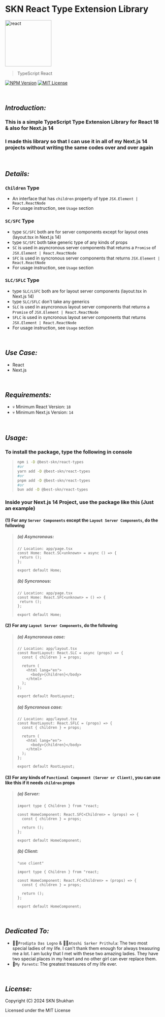 # SKN React Type Extension Library

<img width="150px" src="https://firebasestorage.googleapis.com/v0/b/skn-ultimate-project-la437.appspot.com/o/GitHub%20Library%2F08-TypeScript-SRT.svg?alt=media&token=5ada477b-a37e-4cdd-be35-19e1e89de649" alt="react" />

> TypeScript React

[![NPM Version](https://img.shields.io/npm/v/%40best-skn%2Freact-types)](https://www.npmjs.com/package/@best-skn/react-types) [![MIT License](https://img.shields.io/badge/License-MIT-yellow.svg)](https://opensource.org/license/mit)

&nbsp;

## **_Introduction:_**

### This is a simple TypeScript Type Extension Library for React 18 & also for Next.js 14

### I made this library so that I can use it in all of my Next.js 14 projects without writing the same codes over and over again

&nbsp;

## **_Details:_**

### **`Children` Type**

- An interface that has `children` property of type `JSX.Element | React.ReactNode`
- For usage instruction, see `Usage` section

### **`SC/SFC` Type**

- type `SC/SFC` both are for server components except for layout ones (layout.tsx in Next.js 14)
- type `SC/SFC` both take generic type of any kinds of props
- `SC` is used in asyncronous server components that returns a `Promise` of `JSX.Element | React.ReactNode`
- `SFC` is used in syncronous server components that returns `JSX.Element | React.ReactNode`
- For usage instruction, see `Usage` section

### **`SLC/SFLC` Type**

- type `SLC/LSFC` both are for layout server components (layout.tsx in Next.js 14)
- type `SLC/SFLC` don't take any generics
- `SLC` is used in asyncronous layout server components that returns a `Promise` of `JSX.Element | React.ReactNode`
- `SFLC` is used in syncronous layout server components that returns `JSX.Element | React.ReactNode`
- For usage instruction, see `Usage` section

&nbsp;

## **_Use Case:_**

- React
- Next.js

&nbsp;

## **_Requirements:_**

- 💀 Minimum React Version: `18`
- 💀 Minimum Next.js Version: `14`

&nbsp;

## **_Usage:_**

### To install the package, type the following in console

> ```zsh
> npm i -D @best-skn/react-types
> #or
> yarn add -D @best-skn/react-types
> #or
> pnpm add -D @best-skn/react-types
> #or
> bun add -D @best-skn/react-types
> ```

### Inside your Next.js 14 Project, use the package like this (Just an example)

#### (1) For any `Server Components` except the `Layout Server Components`, do the following

> ##### **(a) Asyncronous:**
>
> ```tsx
> // Location: app/page.tsx
> const Home: React.SC<unknown> = async () => {
>  return ();
> };
>
> export default Home;
> ```
>
> ##### **(b) Syncronous:**
>
> ```tsx
> // Location: app/page.tsx
> const Home: React.SFC<unknown> = () => {
>  return ();
> };
>
> export default Home;
> ```

#### (2) For any `Layout Server Components`, do the following

> ##### **(a) Asyncronous case:**
>
> ```tsx
> // Location: app/layout.tsx
> const RootLayout: React.SLC = async (props) => {
>   const { children } = props;
>
>   return (
>     <html lang="en">
>       <body>{children}</body>
>     </html>
>   );
> };
>
> export default RootLayout;
> ```
>
> ##### **(a) Syncronous case:**
>
> ```tsx
> // Location: app/layout.tsx
> const RootLayout: React.SFLC = (props) => {
>   const { children } = props;
>
>   return (
>     <html lang="en">
>       <body>{children}</body>
>     </html>
>   );
> };
>
> export default RootLayout;
> ```

#### (3) For any kinds of `Functional Component (Server or Client)`, you can use like this if it needs `children` props

> ##### **(a) Server:**
>
> ```tsx
> import type { Children } from "react;
>
> const HomeComponent: React.SFC<Children> = (props) => {
>   const { children } = props;
>
>   return ();
> };
>
> export default HomeComponent;
> ```
>
> ##### **(b) Client:**
>
> ```tsx
> "use client"
>
> import type { Children } from "react;
>
> const HomeComponent: React.FC<Children> = (props) => {
>   const { children } = props;
>
>   return ();
> };
>
> export default HomeComponent;
> ```

&nbsp;

## **_Dedicated To:_**

- 👩‍🎨`Prodipta Das Logno` & 🧛‍♀️`Atoshi Sarker Prithula`: The two most special ladies of my life. I
  can't thank them
  enough for always treasuring me a lot. I am lucky that I met with these two amazing ladies. They
  have two special
  places in my heart and no other girl can ever replace them.
- 💯`My Parents`: The greatest treasures of my life ever.

&nbsp;

## **_License:_**

Copyright (C) 2024 SKN Shukhan

Licensed under the MIT License
